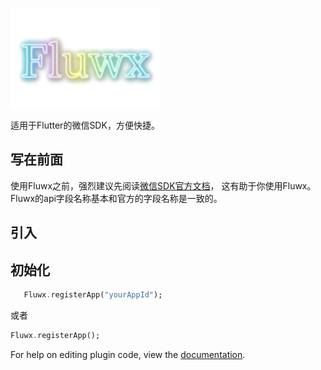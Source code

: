 ![logo](/arts/fluwx_logo.png)

适用于Flutter的微信SDK，方便快捷。


## 写在前面

 使用Fluwx之前，强烈建议先阅读[微信SDK官方文档](https://open.weixin.qq.com/cgi-bin/showdocument?action=dir_list&t=resource/res_list&verify=1)，
 这有助于你使用Fluwx。Fluwx的api字段名称基本和官方的字段名称是一致的。
## 引入
## 初始化
 ```dart
    Fluwx.registerApp("yourAppId");
 ```
或者
 ```dart
 Fluwx.registerApp();
 ```

For help on editing plugin code, view the [documentation](https://flutter.io/platform-plugins/#edit-code).